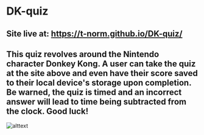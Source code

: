 # DK-quiz
Site live at: https://t-norm.github.io/DK-quiz/
--
This quiz revolves around the Nintendo character Donkey Kong. A user can take the quiz at the site above and even have their score saved to their local device's storage upon completion. Be warned, the quiz is timed and an incorrect answer will lead to time being subtracted from the clock. Good luck!
--
![alttext]("./assets/images/demo.png")
